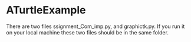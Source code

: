 # ATurtleExample
There are two files ssignment_Com_imp.py, and graphictk.py. If you run it on your local machine these two files should be in the same folder.
